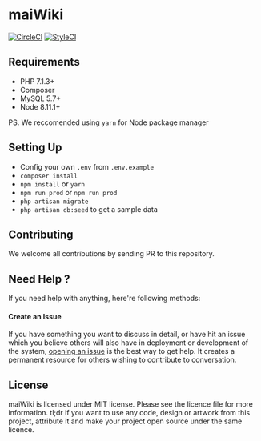 maiWiki
=======

[![CircleCI](https://circleci.com/gh/rayriffy/maimai-wiki.svg?style=svg)](https://circleci.com/gh/rayriffy/maimai-wiki)
[![StyleCI](https://github.styleci.io/repos/138623582/shield)](https://github.styleci.io/repos/138623582)

Requirements
------------

- PHP 7.1.3+
- Composer
- MySQL 5.7+
- Node 8.11.1+

PS. We reccomended using `yarn` for Node package manager

Setting Up
----------

- Config your own `.env` from `.env.example`
- `composer install`
- `npm install` or `yarn`
- `npm run prod` or `npm run prod`
- `php artisan migrate`
- `php artisan db:seed` to get a sample data



Contributing
------------

We welcome all contributions by sending PR to this repository.

Need Help ?
-----------

If you need help with anything, here're following methods:

#### Create an Issue

If you have something you want to discuss in detail, or have hit an issue which you believe others will also have in deployment or development of the system, [opening an issue](https://github.com/rayriffy/maimai-wiki/issues) is the best way to get help. It creates a permanent resource for others wishing to contribute to conversation.

License
-------

maiWiki is licensed under MIT license. Please see the licence file for more information. tl;dr if you want to use any code, design or artwork from this project, attribute it and make your project open source under the same licence.